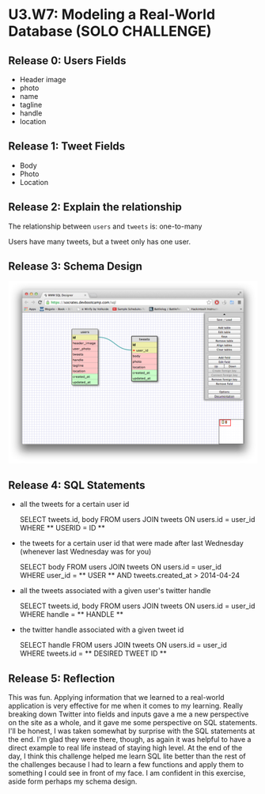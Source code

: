 # U3.W7: Modeling a Real-World Database (SOLO CHALLENGE)

## Release 0: Users Fields
<!-- Identify the fields Twitter collects data for -->
<ul>
	<li>Header image</li>
	<li>photo</li>
	<li>name</li>
	<li>tagline</li>
	<li>handle</li> 
	<li>location</li>
</ul>


## Release 1: Tweet Fields
<!-- Identify the fields Twitter uses to represent/display a tweet. What are you required or allowed to enter? -->
<ul>
	<li>Body</li>
	<li>Photo</li>
	<li>Location</li>
</ul>

## Release 2: Explain the relationship
The relationship between `users` and `tweets` is: one-to-many
<!-- because... -->
Users have many tweets, but a tweet only has one user.


## Release 3: Schema Design
<!-- Include your image (inline) of your schema -->
![schemas](imgs/solo_challenge.jpg "schemas")

## Release 4: SQL Statements
<!-- Include your SQL Statements. How can you make markdown files show blocks of code? -->

* all the tweets for a certain user id

	SELECT tweets.id, body FROM users JOIN tweets ON users.id = user_id <br>
	WHERE ** USERID = ID ** <br>

* the tweets for a certain user id that were made after last Wednesday (whenever last Wednesday was for you)
	
	SELECT body FROM users JOIN tweets ON users.id = user_id <br>
	WHERE user_id = ** USER ** AND tweets.created_at > 2014-04-24 <br>

* all the tweets associated with a given user's twitter handle
	
	SELECT tweets.id, body FROM users JOIN tweets ON users.id = user_id <br>
	WHERE handle = ** HANDLE ** <br>

* the twitter handle associated with a given tweet id
	
	SELECT handle FROM users JOIN tweets ON users.id = user_id <br>
	WHERE tweets.id = ** DESIRED TWEET ID ** <br>

## Release 5: Reflection
<!-- Be sure to add your reflection here!!! -->

This was fun. Applying information that we learned to a real-world application is very effective for me when it comes to my learning. Really breaking down Twitter into fields and inputs gave a me a new perspective on the site as a whole, and it gave me some perspective on SQL statements. I'll be honest, I was taken somewhat by surprise with the SQL statements at the end. I'm glad they were there, though, as again it was helpful to have a direct example to real life instead of staying high level. At the end of the day, I think this challenge helped me learn SQL lite better than the rest of the challenges because I had to learn a few functions and apply them to something I could see in front of my face. I am confident in this exercise, aside form perhaps my schema design.